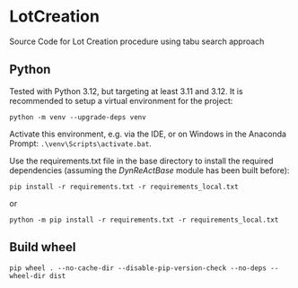 # LotCreation

Source Code for Lot Creation procedure using tabu search approach

## Python 

Tested with Python 3.12, but targeting at least 3.11 and 3.12. It is recommended to setup a virtual environment for the project:

```commandline
python -m venv --upgrade-deps venv
```

Activate this environment, e.g. via the IDE, or on Windows in the Anaconda Prompt: `.\venv\Scripts\activate.bat`.

Use the requirements.txt file in the base directory to install the required dependencies (assuming the *DynReActBase* module has been built before):

```commandline
pip install -r requirements.txt -r requirements_local.txt
```

or

```commandline
python -m pip install -r requirements.txt -r requirements_local.txt
```
## Build wheel

```
pip wheel . --no-cache-dir --disable-pip-version-check --no-deps --wheel-dir dist
```
